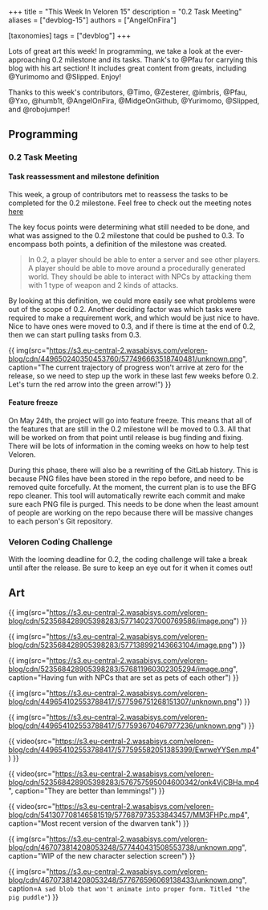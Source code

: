 +++
title = "This Week In Veloren 15"
description = "0.2 Task Meeting"
aliases = ["devblog-15"]
authors = ["AngelOnFira"]

[taxonomies]
tags = ["devblog"]
+++

Lots of great art this week! In programming, we take a look at the ever-approaching 0.2 milestone and its tasks. Thank's to @Pfau for carrying this blog with his art section! It includes great content from greats, including @Yurimomo and @Slipped. Enjoy!

Thanks to this week's contributors, @Timo, @Zesterer, @imbris, @Pfau, @Yxo, @humb1t, @AngelOnFira, @MidgeOnGithub, @Yurimomo, @Slipped, and @robojumper!

## Programming

### 0.2 Task Meeting

#### Task reassessment and milestone definition

This week, a group of contributors met to reassess the tasks to be completed for the 0.2 milestone. Feel free to check out the meeting notes [here](https://docs.google.com/document/d/13u8x_FwSP6fT6lSJoorMHYkLpUE6K4ZT_fddi_7YZWc/edit?usp=sharing)

The key focus points were determining what still needed to be done, and what was assigned to the 0.2 milestone that could be pushed to 0.3. To encompass both points, a definition of the milestone was created.

> In 0.2, a player should be able to enter a server and see other players. A player should be able to move around a procedurally generated world. They should be able to interact with NPCs by attacking them with 1 type of weapon and 2 kinds of attacks.

By looking at this definition, we could more easily see what problems were out of the scope of 0.2. Another deciding factor was which tasks were required to make a requirement work, and which would be just nice to have. Nice to have ones were moved to 0.3, and if there is time at the end of 0.2, then we can start pulling tasks from 0.3.

{{ img(src="https://s3.eu-central-2.wasabisys.com/veloren-blog/cdn/449650240350453760/577496663518740481/unknown.png", caption="The current trajectory of progress won't arrive at zero for the release, so we need to step up the work in these last few weeks before 0.2. Let's turn the red arrow into the green arrow!") }}

#### Feature freeze

On May 24th, the project will go into feature freeze. This means that all of the features that are still in the 0.2 milestone will be moved to 0.3. All that will be worked on from that point until release is bug finding and fixing. There will be lots of information in the coming weeks on how to help test Veloren.

During this phase, there will also be a rewriting of the GitLab history. This is because PNG files have been stored in the repo before, and need to be removed quite forcefully. At the moment, the current plan is to use the BFG repo cleaner. This tool will automatically rewrite each commit and make sure each PNG file is purged. This needs to be done when the least amount of people are working on the repo because there will be massive changes to each person's Git repository.

### Veloren Coding Challenge

With the looming deadline for 0.2, the coding challenge will take a break until after the release. Be sure to keep an eye out for it when it comes out!

## Art

{{ img(src="https://s3.eu-central-2.wasabisys.com/veloren-blog/cdn/523568428905398283/577140237000769586/image.png") }}

{{ img(src="https://s3.eu-central-2.wasabisys.com/veloren-blog/cdn/523568428905398283/577138992143663104/image.png") }}

{{ img(src="https://s3.eu-central-2.wasabisys.com/veloren-blog/cdn/523568428905398283/576811960302305294/image.png", caption="Having fun with NPCs that are set as pets of each other") }}

{{ img(src="https://s3.eu-central-2.wasabisys.com/veloren-blog/cdn/449654102553788417/577596751268151307/unknown.png") }}

{{ img(src="https://s3.eu-central-2.wasabisys.com/veloren-blog/cdn/449654102553788417/577593670467977236/unknown.png") }}

{{ video(src="https://s3.eu-central-2.wasabisys.com/veloren-blog/cdn/449654102553788417/577595582051385399/EwrweYYSen.mp4") }}

{{ video(src="https://s3.eu-central-2.wasabisys.com/veloren-blog/cdn/523568428905398283/576757595004600342/onk4VjCBHa.mp4", caption="They are better than lemmings!") }}

{{ video(src="https://s3.eu-central-2.wasabisys.com/veloren-blog/cdn/541307708146581519/577687973533843457/MM3FHPc.mp4", caption="Most recent version of the dwarven tank") }}

{{ img(src="https://s3.eu-central-2.wasabisys.com/veloren-blog/cdn/467073814208053248/577440431508553738/unknown.png", caption="WIP of the new character selection screen") }}

{{ img(src="https://s3.eu-central-2.wasabisys.com/veloren-blog/cdn/467073814208053248/577676596069138433/unknown.png", caption=`A sad blob that won't animate into proper form. Titled "the pig puddle"`) }}
